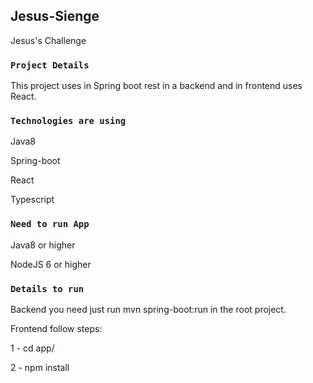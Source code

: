 ## Jesus-Sienge
Jesus's Challenge

### `Project Details`
This project uses in Spring boot rest in a backend and in frontend uses React.


### `Technologies are using`

Java8

Spring-boot

React

Typescript

### `Need to run App`

Java8 or higher

NodeJS 6 or higher


### `Details to run`
Backend you need just run mvn spring-boot:run in the root project.

Frontend follow steps:

1 - cd app/

2 - npm install
